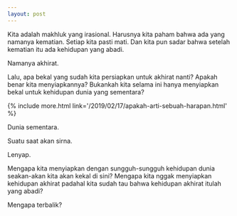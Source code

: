 ```yaml
---
layout: post
---
```


Kita adalah makhluk yang irasional. Harusnya kita paham bahwa ada yang namanya kematian. Setiap kita pasti mati. Dan kita pun sadar bahwa setelah kematian itu ada kehidupan yang abadi.

Namanya akhirat.

Lalu, apa bekal yang sudah kita persiapkan untuk akhirat nanti? Apakah benar kita menyiapkannya? Bukankah kita selama ini hanya menyiapkan bekal untuk kehidupan dunia yang sementara?

{% include more.html link='/2019/02/17/apakah-arti-sebuah-harapan.html' %}

Dunia sementara.

Suatu saat akan sirna.

Lenyap.

Mengapa kita menyiapkan dengan sungguh-sungguh kehidupan dunia seakan-akan kita akan kekal di sini? Mengapa kita nggak menyiapkan kehidupan akhirat padahal kita sudah tau bahwa kehidupan akhirat itulah yang abadi?

Mengapa terbalik?